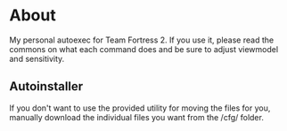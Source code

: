 # About
My personal autoexec for Team Fortress 2. If you use it, please read the commons on what each command does and be sure to adjust viewmodel and sensitivity.
## Autoinstaller
If you don't want to use the provided utility for moving the files for you, manually download the individual files you want from the /cfg/ folder.


